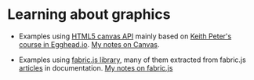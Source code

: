 # Learning about graphics

- Examples using [HTML5 canvas API](https://developer.mozilla.org/en-US/docs/Web/API/Canvas_API) mainly based on [Keith Peter's course in Egghead.io](https://egghead.io/courses/learn-html5-graphics-and-animation). [My notes on Canvas](CANVAS.md).

- Examples using [fabric.js library](http://fabricjs.com/), many of them extracted from fabric.js [articles](http://fabricjs.com/articles/) in documentation. [My notes on fabric.js](FABRIC.md)



